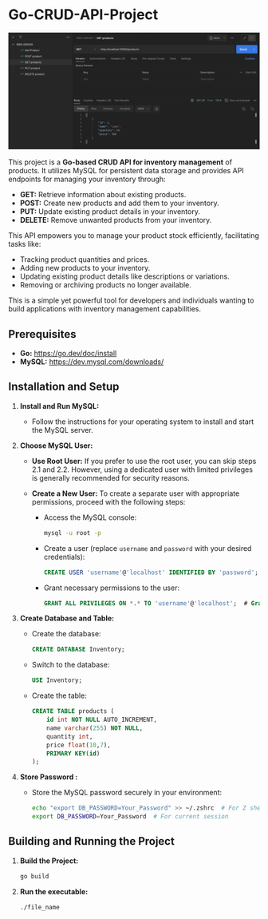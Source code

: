 # Go-CRUD-API-Project

![Inventory Management](/postman.png)


This project is a **Go-based CRUD API for inventory management** of products. It utilizes MySQL for persistent data storage and provides API endpoints for managing your inventory through:

* **GET:** Retrieve information about existing products.
* **POST:** Create new products and add them to your inventory.
* **PUT:** Update existing product details in your inventory.
* **DELETE:** Remove unwanted products from your inventory.

This API empowers you to manage your product stock efficiently, facilitating tasks like:

* Tracking product quantities and prices.
* Adding new products to your inventory.
* Updating existing product details like descriptions or variations.
* Removing or archiving products no longer available.

This is a simple yet powerful tool for developers and individuals wanting to build applications with inventory management capabilities.


## Prerequisites

- **Go:** https://go.dev/doc/install
- **MySQL:** https://dev.mysql.com/downloads/

## Installation and Setup

1. **Install and Run MySQL:**
   - Follow the instructions for your operating system to install and start the MySQL server.

2. **Choose MySQL User:**

   - **Use Root User:** If you prefer to use the root user, you can skip steps 2.1 and 2.2. However, using a dedicated user with limited privileges is generally recommended for security reasons.

   - **Create a New User:** To create a separate user with appropriate permissions, proceed with the following steps:
      - Access the MySQL console:
        ```bash
        mysql -u root -p
        ```
      - Create a user (replace `username` and `password` with your desired credentials):
        ```sql
        CREATE USER 'username'@'localhost' IDENTIFIED BY 'password';
        ```
      - Grant necessary permissions to the user:
        ```sql
        GRANT ALL PRIVILEGES ON *.* TO 'username'@'localhost';  # Grant all privileges for simplicity, but consider granting only specific privileges for better security
        ```

3. **Create Database and Table:**
   - Create the database:
     ```sql
     CREATE DATABASE Inventory;
     ```
   - Switch to the database:
     ```sql
     USE Inventory;
     ```
   - Create the table:
     ```sql
     CREATE TABLE products (
         id int NOT NULL AUTO_INCREMENT,
         name varchar(255) NOT NULL,
         quantity int,
         price float(10,7),
         PRIMARY KEY(id)
     );
     ```

4. **Store Password :**
   - Store the MySQL password securely in your environment:
     ```bash
     echo "export DB_PASSWORD=Your_Password" >> ~/.zshrc  # For Z shell
     export DB_PASSWORD=Your_Password  # For current session
     ```

## Building and Running the Project

1. **Build the Project:**
   ```bash
   go build

2. **Run the executable:**
   ```bash
   ./file_name
